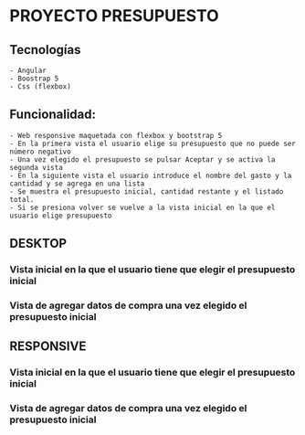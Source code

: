 # PROYECTO PRESUPUESTO

## Tecnologías
    - Angular
    - Boostrap 5
    - Css (flexbox)
## Funcionalidad:
    - Web responsive maquetada con flexbox y bootstrap 5
    - En la primera vista el usuario elige su presupuesto que no puede ser número negativo
    - Una vez elegido el presupuesto se pulsar Aceptar y se activa la segunda vista
    - En la siguiente vista el usuario introduce el nombre del gasto y la cantidad y se agrega en una lista
    - Se muestra el presupuesto inicial, cantidad restante y el listado total.
    - Si se presiona volver se vuelve a la vista inicial en la que el usuario elige presupuesto

## DESKTOP
### Vista inicial en la que el usuario tiene que elegir el presupuesto inicial

### Vista de agregar datos de compra una vez elegido el presupuesto inicial

## RESPONSIVE
### Vista inicial en la que el usuario tiene que elegir el presupuesto inicial

### Vista de agregar datos de compra una vez elegido el presupuesto inicial